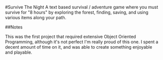 #Survive The Night
A text based survival / adventure game where you must survive for "8 hours" by exploring the forest, finding, saving, and using various items along your path. 

##Notes

This was the first project that required extensive Object Oriented Programming, although it's not perfect I'm really proud of this one.
I spent a decent amount of time on it, and was able to create something enjoyable and playable.
